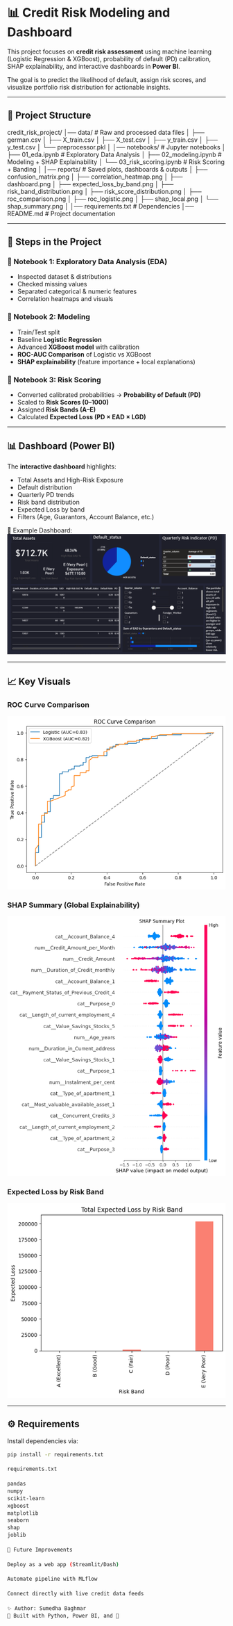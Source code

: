 # 📊 Credit Risk Modeling and Dashboard

This project focuses on **credit risk assessment** using machine learning (Logistic Regression & XGBoost), probability of default (PD) calibration, SHAP explainability, and interactive dashboards in **Power BI**.  

The goal is to predict the likelihood of default, assign risk scores, and visualize portfolio risk distribution for actionable insights.  

---

## 📂 Project Structure
credit_risk_project/
│── data/ # Raw and processed data files
│ ├── german.csv
│ ├── X_train.csv
│ ├── X_test.csv
│ ├── y_train.csv
│ ├── y_test.csv
│ └── preprocessor.pkl
│
│── notebooks/ # Jupyter notebooks
│ ├── 01_eda.ipynb # Exploratory Data Analysis
│ ├── 02_modeling.ipynb # Modeling + SHAP Explainability
│ └── 03_risk_scoring.ipynb # Risk Scoring + Banding
│
│── reports/ # Saved plots, dashboards & outputs
│ ├── confusion_matrix.png
│ ├── correlation_heatmap.png
│ ├── dashboard.png
│ ├── expected_loss_by_band.png
│ ├── risk_band_distribution.png
│ ├── risk_score_distribution.png
│ ├── roc_comparison.png
│ ├── roc_logistic.png
│ ├── shap_local.png
│ └── shap_summary.png
│
│── requirements.txt # Dependencies
│── README.md # Project documentation

---

## 🚀 Steps in the Project

### 🔹 Notebook 1: **Exploratory Data Analysis (EDA)**
- Inspected dataset & distributions  
- Checked missing values  
- Separated categorical & numeric features  
- Correlation heatmaps and visuals  

### 🔹 Notebook 2: **Modeling**
- Train/Test split  
- Baseline **Logistic Regression**  
- Advanced **XGBoost model** with calibration  
- **ROC-AUC Comparison** of Logistic vs XGBoost  
- **SHAP explainability** (feature importance + local explanations)  

### 🔹 Notebook 3: **Risk Scoring**
- Converted calibrated probabilities → **Probability of Default (PD)**  
- Scaled to **Risk Scores (0–1000)**  
- Assigned **Risk Bands (A–E)**  
- Calculated **Expected Loss (PD × EAD × LGD)**  

---

## 📊 Dashboard (Power BI)
The **interactive dashboard** highlights:  
- Total Assets and High-Risk Exposure  
- Default distribution  
- Quarterly PD trends  
- Risk band distribution  
- Expected Loss by band  
- Filters (Age, Guarantors, Account Balance, etc.)  

📌 Example Dashboard:  
![Dashboard](reports/dashboard.png)

---

## 📈 Key Visuals
### ROC Curve Comparison  
![ROC Comparison](reports/roc_comparison.png)

### SHAP Summary (Global Explainability)  
![SHAP Summary](reports/shap_summary.png)

### Expected Loss by Risk Band  
![Expected Loss by Band](reports/expected_loss_by_band.png)

---

## ⚙️ Requirements
Install dependencies via:  

```bash
pip install -r requirements.txt

requirements.txt

pandas
numpy
scikit-learn
xgboost
matplotlib
seaborn
shap
joblib

📝 Future Improvements

Deploy as a web app (Streamlit/Dash)

Automate pipeline with MLflow

Connect directly with live credit data feeds

✨ Author: Sumedha Baghmar
📌 Built with Python, Power BI, and 💙
